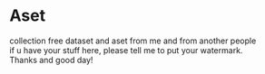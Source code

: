 # Aset
collection free dataset and aset from me and from another people  <br />
if u have your stuff here, please tell me to put your watermark.  <br />
Thanks and good day! 
